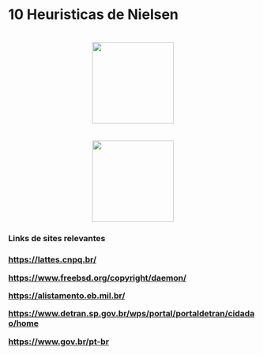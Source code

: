 <h1> 10 Heuristicas de Nielsen <h1>

  
<div align="center">
  <img height="165em" src="">
  <br>
  <br>
  <img height="165em" src="">
</div>
  
  
<h3> Links de sites relevantes <h3>
  
https://lattes.cnpq.br/

https://www.freebsd.org/copyright/daemon/
  
https://alistamento.eb.mil.br/
  
https://www.detran.sp.gov.br/wps/portal/portaldetran/cidadao/home

https://www.gov.br/pt-br
